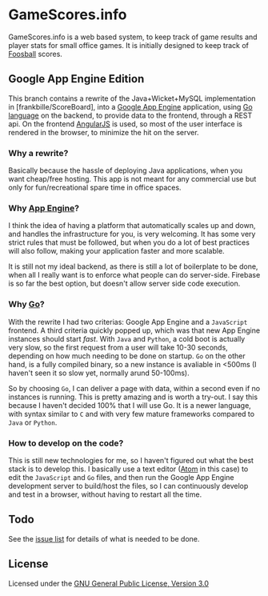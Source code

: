 # GameScores.info

GameScores.info is a web based system, to keep track of game results and player
stats for small office games. It is initially designed to keep track of
[Foosball][foosball] scores.


## Google App Engine Edition

This branch contains a rewrite of the Java+Wicket+MySQL implementation in
[frankbille/ScoreBoard], into a [Google App Engine][gae] application, using
[Go language][golang] on the backend, to provide data to the frontend, through
a REST api. On the frontend [AngularJS][angularjs] is used, so most of the user
interface is rendered in the browser, to minimize the hit on the server.


### Why a rewrite?

Basically because the hassle of deploying Java applications, when you want
cheap/free hosting. This app is not meant for any commercial use but only for
fun/recreational spare time in office spaces.


### Why [App Engine][gae]?

I think the idea of having a platform that automatically scales up and down,
and handles the infrastructure for you, is very welcoming. It has some very
strict rules that must be followed, but when you do a lot of best practices
will also follow, making your application faster and more scalable.

It is still not my ideal backend, as there is still a lot of boilerplate to be
done, when all I really want is to enforce what people can do server-side.
Firebase is so far the best option, but doesn't allow server side code execution.


### Why [Go][golang]?

With the rewrite I had two criterias: Google App Engine and a `JavaScript` frontend.
A third criteria quickly popped up, which was that new App Engine instances should
start *fast*. With `Java` and `Python`, a cold boot is actually very slow, so the first
request from a user will take 10-30 seconds, depending on how much needing to be
done on startup. `Go` on the other hand, is a fully compiled binary, so a new instance
is avaliable in <500ms (I haven't seen it so slow yet, normally arund 50-100ms).

So by choosing `Go`, I can deliver a page with data, within a second even if no
instances is running. This is pretty amazing and is worth a try-out. I say this
because I haven't decided 100% that I will use Go. It is a newer language, with
syntax similar to `C` and with very few mature frameworks compared to `Java` or
`Python`.

### How to develop on the code?

This is still new technologies for me, so I haven't figured out what the best
stack is to develop this. I basically use a text editor ([Atom][atom]
in this case) to edit the `JavaScript` and `Go` files, and then run the Google
App Engine development server to build/host the files, so I can continuously
develop and test in a browser, without having to restart all the time.


## Todo

See the [issue list][issues] for details of what is needed to be done.


## License

Licensed under the [GNU General Public License, Version 3.0][license]


[foosball]: http://en.wikipedia.org/wiki/Table_football
[issues]: https://github.com/frankbille/gamescores.info/issues
[license]: http://www.gnu.org/licenses/gpl.html
[gae]: http://developers.google.com/appengine
[gaeinstall]: https://developers.google.com/appengine/downloads#Google_App_Engine_SDK_for_Go
[golang]: http://golang.org
[goinstalldoc]: http://golang.org/doc/install
[angularjs]: http://angularjs.org
[atom]: http://atom.io
